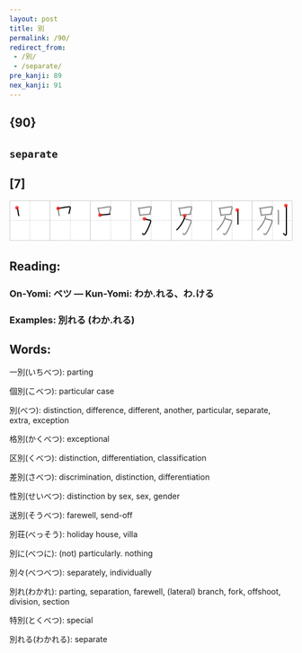 ```yaml
---
layout: post
title: 別
permalink: /90/
redirect_from:
 - /別/
 - /separate/
pre_kanji: 89
nex_kanji: 91
---
```


## {90}

## `separate`

## [7]

<div class="stroke"><img src="../images/E588A5.png" /></div>

## Reading:

### On-Yomi: ベツ &mdash; Kun-Yomi: わか.れる、わ.ける

### Examples: 別れる (わか.れる)

## Words:

一別(いちべつ): parting

個別(こべつ): particular case

別(べつ): distinction, difference, different, another, particular, separate, extra, exception

格別(かくべつ): exceptional

区別(くべつ): distinction, differentiation, classification

差別(さべつ): discrimination, distinction, differentiation

性別(せいべつ): distinction by sex, sex, gender

送別(そうべつ): farewell, send-off

別荘(べっそう): holiday house, villa

別に(べつに): (not) particularly. nothing

別々(べつべつ): separately, individually

別れ(わかれ): parting, separation, farewell, (lateral) branch, fork, offshoot, division, section

特別(とくべつ): special

別れる(わかれる): separate
